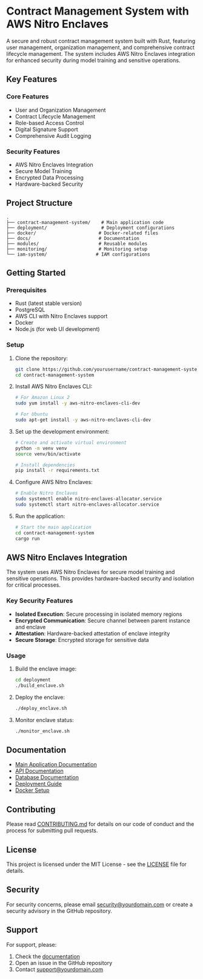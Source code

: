 # Contract Management System with AWS Nitro Enclaves

A secure and robust contract management system built with Rust, featuring user management, organization management, and comprehensive contract lifecycle management. The system includes AWS Nitro Enclaves integration for enhanced security during model training and sensitive operations.

## Key Features

### Core Features
- User and Organization Management
- Contract Lifecycle Management
- Role-based Access Control
- Digital Signature Support
- Comprehensive Audit Logging

### Security Features
- AWS Nitro Enclaves Integration
- Secure Model Training
- Encrypted Data Processing
- Hardware-backed Security

## Project Structure

```
.
├── contract-management-system/    # Main application code
├── deployment/                    # Deployment configurations
├── docker/                       # Docker-related files
├── docs/                         # Documentation
├── modules/                      # Reusable modules
├── monitoring/                   # Monitoring setup
└── iam-system/                  # IAM configurations
```

## Getting Started

### Prerequisites

- Rust (latest stable version)
- PostgreSQL
- AWS CLI with Nitro Enclaves support
- Docker
- Node.js (for web UI development)

### Setup

1. Clone the repository:
   ```bash
   git clone https://github.com/yourusername/contract-management-system.git
   cd contract-management-system
   ```

2. Install AWS Nitro Enclaves CLI:
   ```bash
   # For Amazon Linux 2
   sudo yum install -y aws-nitro-enclaves-cli-dev
   
   # For Ubuntu
   sudo apt-get install -y aws-nitro-enclaves-cli-dev
   ```

3. Set up the development environment:
   ```bash
   # Create and activate virtual environment
   python -m venv venv
   source venv/bin/activate
   
   # Install dependencies
   pip install -r requirements.txt
   ```

4. Configure AWS Nitro Enclaves:
   ```bash
   # Enable Nitro Enclaves
   sudo systemctl enable nitro-enclaves-allocator.service
   sudo systemctl start nitro-enclaves-allocator.service
   ```

5. Run the application:
   ```bash
   # Start the main application
   cd contract-management-system
   cargo run
   ```

## AWS Nitro Enclaves Integration

The system uses AWS Nitro Enclaves for secure model training and sensitive operations. This provides hardware-backed security and isolation for critical processes.

### Key Security Features

- **Isolated Execution**: Secure processing in isolated memory regions
- **Encrypted Communication**: Secure channel between parent instance and enclave
- **Attestation**: Hardware-backed attestation of enclave integrity
- **Secure Storage**: Encrypted storage for sensitive data

### Usage

1. Build the enclave image:
   ```bash
   cd deployment
   ./build_enclave.sh
   ```

2. Deploy the enclave:
   ```bash
   ./deploy_enclave.sh
   ```

3. Monitor enclave status:
   ```bash
   ./monitor_enclave.sh
   ```

## Documentation

- [Main Application Documentation](contract-management-system/README.md)
- [API Documentation](docs/api/README.md)
- [Database Documentation](docs/db/README.md)
- [Deployment Guide](deployment/README.md)
- [Docker Setup](docker/README.md)

## Contributing

Please read [CONTRIBUTING.md](contract-management-system/CONTRIBUTING.md) for details on our code of conduct and the process for submitting pull requests.

## License

This project is licensed under the MIT License - see the [LICENSE](contract-management-system/LICENSE) file for details.

## Security

For security concerns, please email security@yourdomain.com or create a security advisory in the GitHub repository.

## Support

For support, please:
1. Check the [documentation](docs/)
2. Open an issue in the GitHub repository
3. Contact support@yourdomain.com 